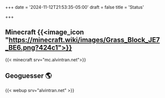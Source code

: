 +++
date = '2024-11-12T21:53:35-05:00'
draft = false
title = 'Status'

+++
## Minecraft {{<image_icon "https://minecraft.wiki/images/Grass_Block_JE7_BE6.png?424c1">}}
{{< minecraft srv="mc.alvintran.net">}}
## Geoguesser :earth_americas:
{{< webup srv="alvintran.net" >}}
